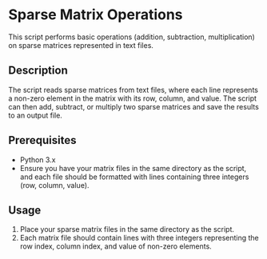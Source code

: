 # Sparse Matrix Operations

This script performs basic operations (addition, subtraction, multiplication) on sparse matrices represented in text files.

## Description

The script reads sparse matrices from text files, where each line represents a non-zero element in the matrix with its row, column, and value. The script can then add, subtract, or multiply two sparse matrices and save the results to an output file.

## Prerequisites

- Python 3.x
- Ensure you have your matrix files in the same directory as the script, and each file should be formatted with lines containing three integers (row, column, value).

## Usage

1. Place your sparse matrix files in the same directory as the script.
2. Each matrix file should contain lines with three integers representing the row index, column index, and value of non-zero elements.


                                                                                                                                                                                                                                                                                                                                                                                                                                                                                                                                                                                                                                                                                                                                                                                                                                                                                                                                                                                                                                                                        

